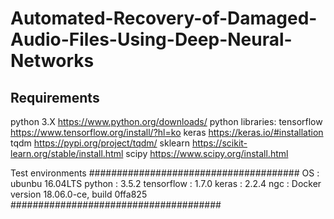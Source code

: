 # Automated-Recovery-of-Damaged-Audio-Files-Using-Deep-Neural-Networks

## Requirements

python 3.X           https://www.python.org/downloads/
python libraries:
  tensorflow         https://www.tensorflow.org/install/?hl=ko
  keras              https://keras.io/#installation
  tqdm               https://pypi.org/project/tqdm/
  sklearn            https://scikit-learn.org/stable/install.html
  scipy              https://www.scipy.org/install.html



Test environments
######################################
OS	 		: ubunbu 16.04LTS
python		: 3.5.2
tensorflow	: 1.7.0
keras		: 2.2.4
ngc			: Docker version 18.06.0-ce, build 0ffa825
######################################
